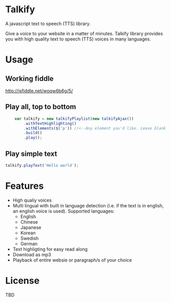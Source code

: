 # Talkify
A javascript text to speech (TTS) library.

Give a voice to your website in a matter of minutes. Talkify library provides you with high quality text to speech (TTS) voices in many languages.

# Usage

## Working fiddle
http://jsfiddle.net/woqw6b6g/5/

## Play all, top to bottom
```javascript
    var talkify = new talkifyPlaylist(new talkifyAjax())
        .withTextHighlighting()
        .withElements($('p')) //<--Any element you'd like. Leave blank to let Talkify make a good guess
        .build()
        .play();
```

## Play simple text

```javascript
talkify.playText('Hello world');
```

# Features

- High qualiy voices
- Multi lingual with built in language detection (i.e. if the text is in english, an english voice is used). Supported languages:
  - English
  - Chinese
  - Japanese
  - Korean
  - Swedish
  - German
- Text highligting for easy read along
- Download as mp3
- Playback of entire websie or paragraph/s of your choice

# License
TBD
